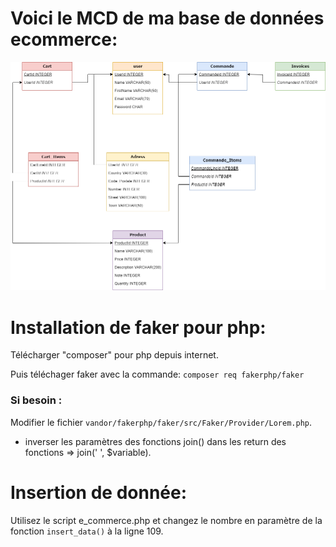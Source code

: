 # Voici le MCD de ma base de données ecommerce:

![Alt text](MCD.drawio.png)

# Installation de faker pour php:

Télécharger "composer" pour php depuis internet.

Puis téléchager faker avec la commande: `composer req fakerphp/faker`

### Si besoin :
Modifier le fichier `vandor/fakerphp/faker/src/Faker/Provider/Lorem.php`. 
- inverser les paramètres des fonctions join() dans les return des fonctions => join(' ', $variable).

# Insertion de donnée:

Utilisez le script e_commerce.php et changez le nombre en paramètre de la fonction `insert_data()` à la ligne 109. 